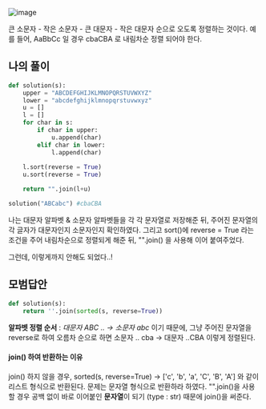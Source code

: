 ![image](https://user-images.githubusercontent.com/38921656/67683174-422ae080-f9d4-11e9-9e50-8af9f346786c.png)

큰 소문자 - 작은 소문자 - 큰 대문자 - 작은 대문자 순으로 오도록 정렬하는 것이다.
예를 들어, AaBbCc 일 경우 cbaCBA 로 내림차순 정렬 되어야 한다.

## 나의 풀이

```python
def solution(s):
    upper = "ABCDEFGHIJKLMNOPQRSTUVWXYZ"
    lower = "abcdefghijklmnopqrstuvwxyz"
    u = []
    l = []
    for char in s:
        if char in upper:
            u.append(char)
        elif char in lower:
            l.append(char)
    
    l.sort(reverse = True)
    u.sort(reverse = True)

    return "".join(l+u)

solution("ABCabc") #cbaCBA
```

나는 대문자 알파벳 & 소문자 알파벳들을 각 각 문자열로 저장해준 뒤, 주어진 문자열의 각 글자가 대문자인지 소문자인지 확인하였다.
그리고 sort()에 reverse = True 라는 조건을 주어 내림차순으로 정렬되게 해준 뒤, "".join() 을 사용해 이어 붙여주었다.

그런데, 이렇게까지 안해도 되었다..!

## 모범답안

```python
def solution(s):
    return ''.join(sorted(s, reverse=True))
```

**알파벳 정렬 순서** : *대문자 ABC .. -> 소문자 abc* 이기 때문에,
그냥 주어진 문자열을 reverse로 하여 오름차 순으로 하면 소문자 .. cba -> 대문자 ..CBA 이렇게 정렬된다.

#### join() 하여 반환하는 이유

join() 하지 않을 경우, sorted(s, reverse=True) -> ['c', 'b', 'a', 'C', 'B', 'A'] 와 같이 리스트 형식으로 반환된다.
문제는 문자열 형식으로 반환하라 하였다.
"".join()을 사용할 경우 공백 없이 바로 이어붙인 **문자열**이 되기 (type : str) 때문에  join()을 써준다.
